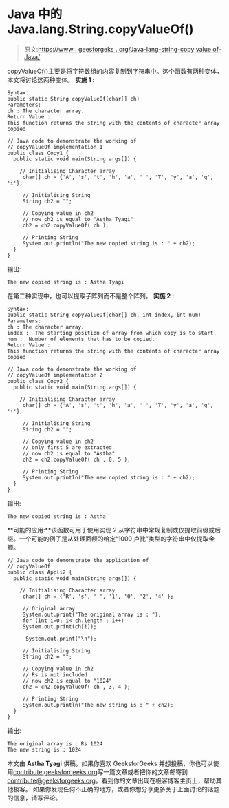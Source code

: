 # Java 中的 Java.lang.String.copyValueOf()

> 原文:[https://www . geesforgeks . org/Java-lang-string-copy value of-Java/](https://www.geeksforgeeks.org/java-lang-string-copyvalueof-java/)

copyValueOf()主要是将字符数组的内容复制到字符串中。这个函数有两种变体，本文将讨论这两种变体。
**实施 1 :**

```
Syntax:
public static String copyValueOf(char[] ch)
Parameters:
ch : The character array.
Return Value : 
This function returns the string with the contents of character array copied 

```

```
// Java code to demonstrate the working of 
// copyValueOf implementation 1 
public class Copy1 {
  public static void main(String args[]) {

    // Initialising Character array
     char[] ch = {'A', 's', 't', 'h', 'a', ' ', 'T', 'y', 'a', 'g', 'i'};

     // Initialising String
     String ch2 = "";

     // Copying value in ch2
     // now ch2 is equal to "Astha Tyagi"
     ch2 = ch2.copyValueOf( ch );

     // Printing String
     System.out.println("The new copied string is : " + ch2);
  }
}
```

输出:

```
The new copied string is : Astha Tyagi

```

在第二种实现中，也可以提取子阵列而不是整个阵列。
**实施 2 :**

```
Syntax:
public static String copyValueOf(char[] ch, int index, int num)
Parameters:
ch : The character array.
index :  The starting position of array from which copy is to start.
num :  Number of elements that has to be copied. 
Return Value : 
This function returns the string with the contents of character array copied

```

```
// Java code to demonstrate the working of 
// copyValueOf implementation 2
public class Copy2 {
  public static void main(String args[]) {

    // Initialising Character array
     char[] ch = {'A', 's', 't', 'h', 'a', ' ', 'T', 'y', 'a', 'g', 'i'};

     // Initialising String
     String ch2 = "";

     // Copying value in ch2
     // only first 5 are extracted
     // now ch2 is equal to "Astha"
     ch2 = ch2.copyValueOf( ch , 0, 5 );

     // Printing String
     System.out.println("The new copied string is : " + ch2);
  }
}
```

输出:

```
The new copied string is : Astha

```

**可能的应用:**该函数可用于使用实现 2 从字符串中常规复制或仅提取前缀或后缀。一个可能的例子是从处理面额的给定“1000 卢比”类型的字符串中仅提取金额。

```
// Java code to demonstrate the application of 
// copyValueOf 
public class Appli2 {
  public static void main(String args[]) {

    // Initialising Character array
     char[] ch = {'R', 's', ' ', '1', '0', '2', '4' };

     // Original array
     System.out.print("The original array is : ");
     for (int i=0; i< ch.length ; i++) 
     System.out.print(ch[i]);

      System.out.print("\n");

     // Initialising String
     String ch2 = "";

     // Copying value in ch2
     // Rs is not included
     // now ch2 is equal to "1024"
     ch2 = ch2.copyValueOf( ch , 3, 4 );

     // Printing String
     System.out.println("The new string is : " + ch2);
  }
}
```

输出:

```
The original array is : Rs 1024
The new string is : 1024

```

本文由 **Astha Tyagi** 供稿。如果你喜欢 GeeksforGeeks 并想投稿，你也可以使用[contribute.geeksforgeeks.org](http://www.contribute.geeksforgeeks.org)写一篇文章或者把你的文章邮寄到 contribute@geeksforgeeks.org。看到你的文章出现在极客博客主页上，帮助其他极客。
如果你发现任何不正确的地方，或者你想分享更多关于上面讨论的话题的信息，请写评论。